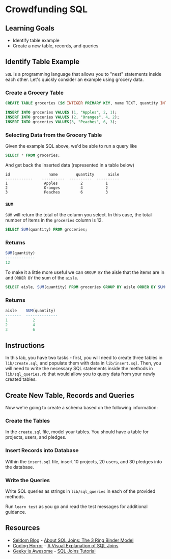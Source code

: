 # Crowdfunding SQL

## Learning Goals

* Identify table example  
* Create a new table, records, and queries

## Identify Table Example

`SQL` is a programming language that allows you to "nest" statements inside each
other. Let's quickly consider an example using grocery data.

### Create a Grocery Table

```sql
CREATE TABLE groceries (id INTEGER PRIMARY KEY, name TEXT, quantity INTEGER, aisle INTEGER);

INSERT INTO groceries VALUES (1, "Apples", 2, 1);
INSERT INTO groceries VALUES (2, "Oranges", 4, 2);
INSERT INTO groceries VALUES(3, "Peaches", 6, 3);
```

### Selecting Data from the Grocery Table

Given the example SQL above, we'd be able to run a query like

```sql
SELECT * FROM groceries;
```

And get back the inserted data (represented in a table below)

```text
id                 name        quantity      aisle
------------    ----------  ----------  ----------  
1                Apples          2          1
2                Oranges         4          2
3                Peaches         6          3
```

### `SUM`

`SUM` will return the total of the column you select. In this case, the total
number of items in the `groceries` column is 12.

```sql
SELECT SUM(quantity) FROM groceries;
```

### Returns

```sql
SUM(quantity)
-------------
12
```

To make it a little more useful we can `GROUP BY` the aisle that the items are
in and `ORDER BY` the sum of the `aisle`.

```sql
SELECT aisle, SUM(quantity) FROM groceries GROUP BY aisle ORDER BY SUM(quantity);
```

### Returns

```sql
aisle    SUM(quantity)
-------  --------------
1           2
2           4
3           6
```

## Instructions

In this lab, you have two tasks - first, you will need to create three tables in
`lib/create.sql`, and populate them with data in `lib/insert.sql`. Then, you
will need to write the necessary SQL statements inside the methods in
`lib/sql_queries.rb` that would allow you to query data from your newly created
tables.

## Create New Table, Records and Queries

Now we're going to create a schema based on the following information:

<!-- * A project has a title, a category, a funding goal, a start date, and an end date. -->
<!-- * A user has a name and an age -->
<!-- * A pledge has an amount. It belongs to a user, and it also belongs to a project. -->

### Create the Tables

In the `create.sql` file, model your tables. You should have a table for
projects, users, and pledges.

### Insert Records into Database

Within the `insert.sql` file, insert 10 projects, 20 users, and 30 pledges into the database.

### Write the Queries

Write SQL queries as strings in `lib/sql_queries` in each of the provided methods.

Run `learn test` as you go and read the test messages for additional guidance.

## Resources

* [Seldom Blog](http://blog.seldomatt.com/) - [About SQL Joins: The 3 Ring Binder Model](http://blog.seldomatt.com/blog/2012/10/17/about-sql-joins-the-3-ring-binder-model/)
* [Coding Horror](http://blog.codinghorror.com/) - [A Visual Explanation of SQL Joins](http://blog.codinghorror.com/a-visual-explanation-of-sql-joins/)
* [Geeky is Awesome](http://geekyisawesome.blogspot.com/) - [SQL Joins Tutorial](http://geekyisawesome.blogspot.com/2011/03/sql-joins-tutorial.html)


